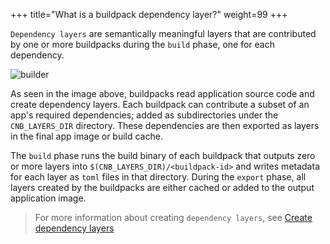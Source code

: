 +++
title="What is a buildpack dependency layer?"
weight=99
+++

`Dependency layers` are semantically meaningful layers that are contributed by one or more buildpacks during the `build` phase, one for each dependency.

<!--more-->

![builder](/images/builder.svg)

As seen in the image above, buildpacks read application source code and create dependency layers. Each buildpack can contribute a subset of an app's required dependencies; added as subdirectories under the `CNB_LAYERS_DIR` directory. These dependencies are then exported as layers in the final app image or build cache.

The `build` phase runs the build binary of each buildpack that outputs zero or more layers into `$(CNB_LAYERS_DIR)/<buildpack-id>` and writes metadata for each layer as `toml` files in that directory. During the `export` phase, all layers created by the buildpacks are either cached or added to the output application image.

> For more information about creating `dependency layers`, see [Create dependency layers](https://buildpacks.io/docs/for-buildpack-authors/how-to/write-buildpacks/create-layer/)
